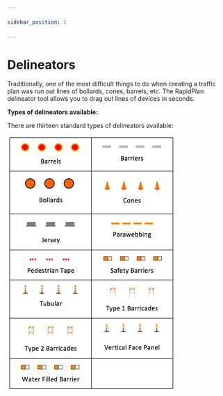 ```yaml
---

sidebar_position: 1

---
```

# Delineators

Traditionally, one of the most difficult things to do when creating a traffic plan was run out lines of bollards, cones, barrels, etc. The RapidPlan delineator tool allows you to drag out lines of devices in seconds.

**Types of delineators available:**

There are thirteen standard types of delineators available:

![Types_of_Delineators](./assets/Types_of_Delineators.png)
